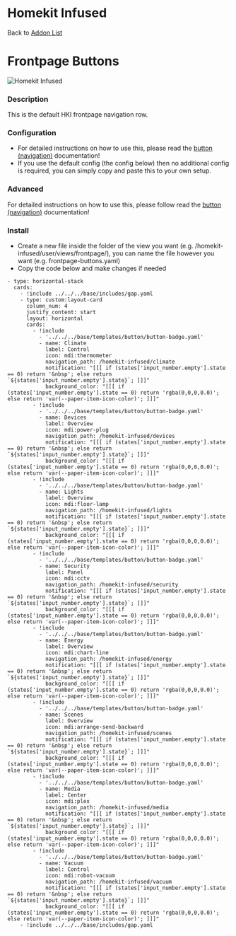 # Homekit Infused

Back to [Addon List](../addon_list.md)

# Frontpage Buttons

![Homekit Infused](../images/frontpage-buttons.png)

### Description
This is the default HKI frontpage navigation row. 

### Configuration
- For detailed instructions on how to use this, please read the [button (navigation)](button-navigation.md) documentation!
- If you use the default config (the config below) then no additional config is required, you can simply copy and paste this to your own setup.

### Advanced
For detailed instructions on how to use this, please follow read the [button (navigation)](button-navigation.md) documentation!

### Install
- Create a new file inside the folder of the view you want (e.g. /homekit-infused/user/views/frontpage/), you can name the file however you want (e.g. frontpage-buttons.yaml)
- Copy the code below and make changes if needed

```
- type: horizontal-stack
  cards:
    - !include ../../../base/includes/gap.yaml
    - type: custom:layout-card
      column_num: 4
      justify_content: start
      layout: horizontal
      cards:  
        - !include
          - '../../../base/templates/button/button-badge.yaml'
          - name: Climate
            label: Control
            icon: mdi:thermometer
            navigation_path: /homekit-infused/climate
            notification: "[[[ if (states['input_number.empty'].state == 0) return '&nbsp'; else return `${states['input_number.empty'].state}`; ]]]"
            background_color: "[[[ if (states['input_number.empty'].state == 0) return 'rgba(0,0,0,0.0)'; else return 'var(--paper-item-icon-color)'; ]]]"   
        - !include
          - '../../../base/templates/button/button-badge.yaml'
          - name: Devices
            label: Overview
            icon: mdi:power-plug
            navigation_path: /homekit-infused/devices
            notification: "[[[ if (states['input_number.empty'].state == 0) return '&nbsp'; else return `${states['input_number.empty'].state}`; ]]]"
            background_color: "[[[ if (states['input_number.empty'].state == 0) return 'rgba(0,0,0,0.0)'; else return 'var(--paper-item-icon-color)'; ]]]"                                             
        - !include
          - '../../../base/templates/button/button-badge.yaml'
          - name: Lights
            label: Overview
            icon: mdi:floor-lamp
            navigation_path: /homekit-infused/lights
            notification: "[[[ if (states['input_number.empty'].state == 0) return '&nbsp'; else return `${states['input_number.empty'].state}`; ]]]"
            background_color: "[[[ if (states['input_number.empty'].state == 0) return 'rgba(0,0,0,0.0)'; else return 'var(--paper-item-icon-color)'; ]]]"   
        - !include
          - '../../../base/templates/button/button-badge.yaml'
          - name: Security
            label: Panel
            icon: mdi:cctv
            navigation_path: /homekit-infused/security
            notification: "[[[ if (states['input_number.empty'].state == 0) return '&nbsp'; else return `${states['input_number.empty'].state}`; ]]]"
            background_color: "[[[ if (states['input_number.empty'].state == 0) return 'rgba(0,0,0,0.0)'; else return 'var(--paper-item-icon-color)'; ]]]" 
        - !include
          - '../../../base/templates/button/button-badge.yaml'
          - name: Energy
            label: Overview
            icon: mdi:chart-line
            navigation_path: /homekit-infused/energy
            notification: "[[[ if (states['input_number.empty'].state == 0) return '&nbsp'; else return `${states['input_number.empty'].state}`; ]]]"
            background_color: "[[[ if (states['input_number.empty'].state == 0) return 'rgba(0,0,0,0.0)'; else return 'var(--paper-item-icon-color)'; ]]]" 
        - !include
          - '../../../base/templates/button/button-badge.yaml'
          - name: Scenes
            label: Overview
            icon: mdi:arrange-send-backward
            navigation_path: /homekit-infused/scenes
            notification: "[[[ if (states['input_number.empty'].state == 0) return '&nbsp'; else return `${states['input_number.empty'].state}`; ]]]"
            background_color: "[[[ if (states['input_number.empty'].state == 0) return 'rgba(0,0,0,0.0)'; else return 'var(--paper-item-icon-color)'; ]]]"  
        - !include
          - '../../../base/templates/button/button-badge.yaml'
          - name: Media
            label: Center
            icon: mdi:plex
            navigation_path: /homekit-infused/media
            notification: "[[[ if (states['input_number.empty'].state == 0) return '&nbsp'; else return `${states['input_number.empty'].state}`; ]]]"
            background_color: "[[[ if (states['input_number.empty'].state == 0) return 'rgba(0,0,0,0.0)'; else return 'var(--paper-item-icon-color)'; ]]]"     
        - !include
          - '../../../base/templates/button/button-badge.yaml'
          - name: Vacuum
            label: Control
            icon: mdi:robot-vacuum
            navigation_path: /homekit-infused/vacuum
            notification: "[[[ if (states['input_number.empty'].state == 0) return '&nbsp'; else return `${states['input_number.empty'].state}`; ]]]"
            background_color: "[[[ if (states['input_number.empty'].state == 0) return 'rgba(0,0,0,0.0)'; else return 'var(--paper-item-icon-color)'; ]]]"    
    - !include ../../../base/includes/gap.yaml
```
